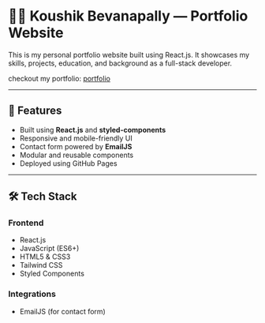 # 🧑‍💻 Koushik Bevanapally — Portfolio Website

This is my personal portfolio website built using React.js. It showcases my skills, projects, education, and background as a full-stack developer.

checkout my portfolio: [portfolio](https://bkoushik-portfolio.netlify.app/)

---

## 🚀 Features

- Built using **React.js** and **styled-components**
- Responsive and mobile-friendly UI
- Contact form powered by **EmailJS**
- Modular and reusable components
- Deployed using GitHub Pages

---

## 🛠 Tech Stack

### Frontend
- React.js
- JavaScript (ES6+)
- HTML5 & CSS3
- Tailwind CSS
- Styled Components

### Integrations
- EmailJS (for contact form)


